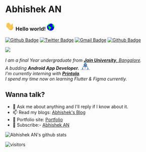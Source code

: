 # Abhishek AN

### <img src="https://github.com/DarkAbhi/DarkAbhi/blob/master/Assets/Hi.gif" width="29px"> Hello world!&nbsp;<img src="https://github.com/DarkAbhi/DarkAbhi/blob/master/Assets/Earth.gif" width="24px">

[![Github Badge](https://img.shields.io/github/followers/DarkAbhi?style=social)](https://github.com/DarkAbhi)
[![Twitter Badge](https://img.shields.io/twitter/follow/im_abhishekan?label=%40im_abhishekan&style=social)](https://twitter.com/im_abhishekan) 
[![Gmail Badge](https://img.shields.io/badge/-darkabhi1520@gmail.com-c14438?style=flat-square&logo=Gmail&logoColor=white&link=mailto:darkabhi1520@gmail.com)](mailto:darkabhi1520@gmail.com)
[![Github Badge](https://img.shields.io/badge/Telegram-Wanna%20talk%3F-blue)](https://t.me/darkabhi)



![](https://source.unsplash.com/800x200/?dark/)

<p>
  <em>
    I am a final Year undergraduate from <a href="https://jainuniversity.ac.in/"> <b>Jain University</b>, Bangalore</a>. <br>
    A budding <b>Android App Developer.</b> <img src="https://github.com/DarkAbhi/DarkAbhi/blob/master/Assets/Developer.gif" width="30px"> <br> I'm currently interning with <a href="https://printola.in/"> <b>Printola</b></a>. <br>
    I spend my time now on learning Flutter & Figma currently.
  </em>  
</p>

## Wanna talk?

- 💬 Ask me about anything and I'll reply if I know about it.
- 📫 Read my blogs: [Abhishek's Blog](https://abhishekan.codes)
- 🎯 Portfolio site: [Portfolio](https://abhishekan.codes/cv.html)
- 🔔 Subscribe:- [Abhishek AN](https://www.youtube.com/channel/UCmubCjy4THKVLMt8Jug6hYA)


![Abhishek AN's github stats](https://github-readme-stats.vercel.app/api?username=DarkAbhi&show_icons=true&hide_border=true)


![visitors](https://visitor-badge.glitch.me/badge?page_id=darkabhi.darkabh)
